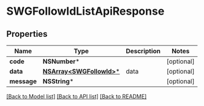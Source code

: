 # SWGFollowIdListApiResponse

## Properties
Name | Type | Description | Notes
------------ | ------------- | ------------- | -------------
**code** | **NSNumber*** |  | [optional] 
**data** | [**NSArray&lt;SWGFollowId&gt;***](SWGFollowId.md) | data | [optional] 
**message** | **NSString*** |  | [optional] 

[[Back to Model list]](../README.md#documentation-for-models) [[Back to API list]](../README.md#documentation-for-api-endpoints) [[Back to README]](../README.md)



